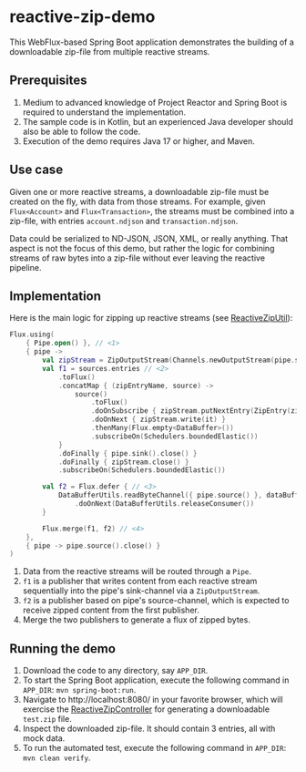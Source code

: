 # reactive-zip-demo
This WebFlux-based Spring Boot application demonstrates the building of a downloadable zip-file from multiple reactive streams.

## Prerequisites
1. Medium to advanced knowledge of Project Reactor and Spring Boot is required to understand the implementation.
2. The sample code is in Kotlin, but an experienced Java developer should also be able to follow the code.
3. Execution of the demo requires Java 17 or higher, and Maven.

## Use case
Given one or more reactive streams, a downloadable zip-file must be created on the fly, with data from those streams. For example, given `Flux<Account>` and `Flux<Transaction>`, the streams must be combined into a zip-file, with entries `account.ndjson` and `transaction.ndjson`.

Data could be serialized to ND-JSON, JSON, XML, or really anything. That aspect is not the focus of this demo, but rather the logic for combining streams of raw bytes into a zip-file without ever leaving the reactive pipeline.

## Implementation
Here is the main logic for zipping up reactive streams (see [ReactiveZipUtil](src/main/kotlin/ReactiveZipUtil.kt)):

```kotlin
Flux.using(
    { Pipe.open() }, // <1>
    { pipe ->
        val zipStream = ZipOutputStream(Channels.newOutputStream(pipe.sink()))
        val f1 = sources.entries // <2>
            .toFlux()
            .concatMap { (zipEntryName, source) ->
                source()
                    .toFlux()
                    .doOnSubscribe { zipStream.putNextEntry(ZipEntry(zipEntryName)) }
                    .doOnNext { zipStream.write(it) }
                    .thenMany(Flux.empty<DataBuffer>())
                    .subscribeOn(Schedulers.boundedElastic())
            }
            .doFinally { pipe.sink().close() }
            .doFinally { zipStream.close() }
            .subscribeOn(Schedulers.boundedElastic())

        val f2 = Flux.defer { // <3>
            DataBufferUtils.readByteChannel({ pipe.source() }, dataBufferFactory, bufferSize)
                .doOnNext(DataBufferUtils.releaseConsumer())
        }

        Flux.merge(f1, f2) // <4>
    },
    { pipe -> pipe.source().close() }
)
```

1. Data from the reactive streams will be routed through a `Pipe`.  
2. `f1` is a publisher that writes content from each reactive stream sequentially into the pipe's sink-channel via a `ZipOutputStream`.
3. `f2` is a publisher based on pipe's source-channel, which is expected to receive zipped content from the first publisher.
4. Merge the two publishers to generate a flux of zipped bytes.

## Running the demo
1. Download the code to any directory, say `APP_DIR`.
2. To start the Spring Boot application, execute the following command in `APP_DIR`: `mvn spring-boot:run`.
3. Navigate to http://localhost:8080/ in your favorite browser, which will exercise the [ReactiveZipController](src/main/kotlin/ReactiveZipDemoApplication.kt) for generating a downloadable `test.zip` file.
4. Inspect the downloaded zip-file. It should contain 3 entries, all with mock data.
5. To run the automated test, execute the following command in `APP_DIR`: `mvn clean verify`. 